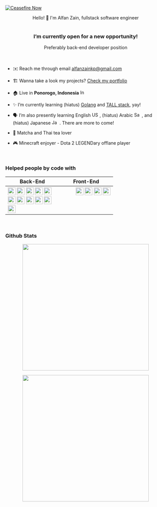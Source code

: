 [![Ceasefire Now](https://badge.techforpalestine.org/default)](https://techforpalestine.org/learn-more)

<div align="center">Hello! 👋 I'm Alfan Zain, fullstack software engineer</div>  
  
<br />

<div align="center"><b><h3>I’m currently open for a new opportunity!</h3></b>
Preferably back-end developer position</div>

<br />
<br />

- ✉️ Reach me through email alfanzainkp@gmail.com

- 🏗 Wanna take a look my projects? [Check my portfolio](https://www.notion.so/alfanzain/Alfan-Zain-s-Portfolio-f021212cc2e840aba33826efc6032731)

- 🏠 Live in <b>Ponorogo, Indonesia</b> <img
  src="https://flagcdn.com/20x15/id.png"
  srcset="https://flagcdn.com/40x30/id.png 2x,
    https://flagcdn.com/60x45/id.png 3x"
  width="20"
  height="15"
  alt="Indonesia">
  
- ✨ I’m currently learning (hiatus) [Golang](https://golang.org/)  and [TALL stack](https://tallstack.dev/), yay!
  
- 🗣️ I’m also presently learning English <img
  src="https://flagcdn.com/20x15/us.png"
  srcset="https://flagcdn.com/40x30/us.png 2x,
    https://flagcdn.com/60x45/us.png 3x"
  width="20"
  height="15"
  alt="USA"> , (hiatus) Arabic <img
  src="https://flagcdn.com/20x15/sa.png"
  srcset="https://flagcdn.com/40x30/sa.png 2x,
    https://flagcdn.com/60x45/sa.png 3x"
  width="20"
  height="15"
  alt="Saudi Arabia"> , and (hiatus) Japanese <img
  src="https://flagcdn.com/20x15/jp.png"
  srcset="https://flagcdn.com/40x30/jp.png 2x,
    https://flagcdn.com/60x45/jp.png 3x"
  width="20"
  height="15"
  alt="Japan"> . There are more to come!
  
- 🍵 Matcha and Thai tea lover

- 🎮 Minecraft enjoyer - Dota 2 LEGENDary offlane player
  

<br/>  


<h3>Helped people by code with</h3>
<table align="center">
	<tr>
        <th align="center" width="153">
        Back-End
	    </th>
	    <th align="center" width="153">
        Front-End
	    </th>
	</tr>
	<tr>
        <th align="left" valign="top" width="153">
	        <img alt="" src="https://img.shields.io/badge/PHP-777BB4?style=for-the-badge&logo=php&logoColor=white" height="24px" />
	        <img alt="" src="https://img.shields.io/badge/Laravel-FF2D20?style=for-the-badge&logo=laravel&logoColor=white" height="24px" />
		<img alt="" src="https://img.shields.io/badge/Livewire-4E56A6?logo=livewire&logoColor=fff&style=for-the-badge" height="24px" />
			<img alt="" src="https://img.shields.io/badge/TypeScript-007ACC?style=for-the-badge&logo=typescript&logoColor=white" height="24px" />
			<img alt="" src="https://img.shields.io/badge/Node.js-43853D?style=for-the-badge&logo=node.js&logoColor=white" height="24px" />
			<img alt="" src="https://img.shields.io/badge/Express.js-404D59?style=for-the-badge" height="24px" />
			<img alt="" src="https://img.shields.io/badge/sequelize-323330?style=for-the-badge&logo=sequelize&logoColor=blue" height="24px" />
	  	    <img alt="" src="https://img.shields.io/badge/Go-00ADD8?style=for-the-badge&logo=go&logoColor=white" height="24px" />
			<img alt="" src="https://img.shields.io/badge/MySQL-005C84?style=for-the-badge&logo=mysql&logoColor=white" height="24px" />
			<img alt="" src="https://img.shields.io/badge/PostgreSQL-316192?style=for-the-badge&logo=postgresql&logoColor=white" height="24px" />
			<img alt="" src="https://img.shields.io/badge/MongoDB-4EA94B?style=for-the-badge&logo=mongodb&logoColor=white" height="24px" />
	    </th>
	    <th align="right" valign="top" width="153">
	    	<img alt="" src="https://img.shields.io/badge/Vue.js-35495E?style=for-the-badge&logo=vue.js&logoColor=4FC08D" height="24px" />
			<img alt="" src="https://img.shields.io/badge/React-20232A?style=for-the-badge&logo=react&logoColor=61DAFB" height="24px" />
	  	    <img alt="" src="https://img.shields.io/badge/Angular-DD0031?style=for-the-badge&logo=angular&logoColor=white" height="24px" />
	  	    <img alt="" src="https://img.shields.io/badge/Redux-593D88?style=for-the-badge&logo=redux&logoColor=white" height="24px" />
	    </th>
	</tr>
</table>

<br/> 


<h3>Github Stats</h3>  
<p align=center>
  <div align=center>
    <a href="#">
      <img width=396 align="center" src="https://github-readme-stats.vercel.app/api/top-langs/?username=alfanzain&theme=dark&hide_border=false&include_all_commits=false&count_private=false&layout=compact" />
    </a>
  </div>
</p>
<p align=center>
  <div align=center>
    <a href="#" title="Go to Source">
      <img align="center" width=396 src="https://github-readme-stats.vercel.app/api?username=alfanzain&theme=dark&hide_border=false&include_all_commits=false&count_private=false" />
    </a>
  </div>
</p>
